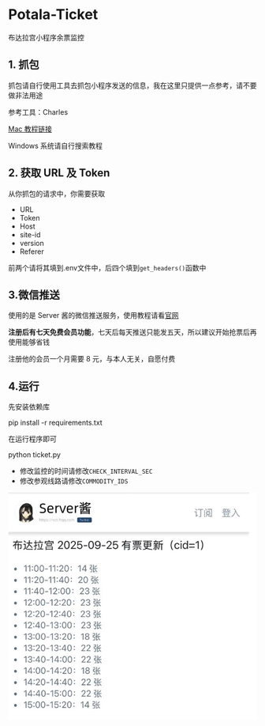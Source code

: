 # Potala-Ticket
布达拉宫小程序余票监控
## 1. 抓包
抓包请自行使用工具去抓包小程序发送的信息，我在这里只提供一点参考，请不要做非法用途

参考工具：Charles

[Mac 教程链接](https://juejin.cn/post/7044427519243583495)

Windows 系统请自行搜索教程
## 2. 获取 URL 及 Token
从你抓包的请求中，你需要获取
* URL
* Token
* Host
* site-id
* version
* Referer

前两个请将其填到.env文件中，后四个填到`get_headers()`函数中
## 3.微信推送
使用的是 Server 酱的微信推送服务，使用教程请看[官网](https://sct.ftqq.com/)

**注册后有七天免费会员功能**，七天后每天推送只能发五天，所以建议开始抢票后再使用能够省钱

注册他的会员一个月需要 8 元，与本人无关，自愿付费
## 4.运行
先安装依赖库

pip install -r requirements.txt

在运行程序即可

python ticket.py

* 修改监控的时间请修改`CHECK_INTERVAL_SEC`
* 修改参观线路请修改`COMMODITY_IDS`

![result](figure.jpg)

